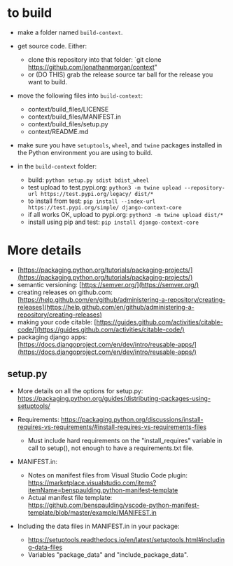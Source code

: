 # to build

- make a folder named `build-context`.
- get source code.  Either:

    - clone this repository into that folder: `git clone https://github.com/jonathanmorgan/context"
    - or (DO THIS) grab the release source tar ball for the release you want to build.

- move the following files into `build-context`:

    - context/build_files/LICENSE
    - context/build_files/MANIFEST.in
    - context/build_files/setup.py
    - context/README.md

- make sure you have `setuptools`, `wheel`, and `twine` packages installed in the Python environment you are using to build.
- in the `build-context` folder:

    - build: `python setup.py sdist bdist_wheel`
    - test upload to test.pypi.org: `python3 -m twine upload --repository-url https://test.pypi.org/legacy/ dist/*`
    - to install from test: `pip install --index-url https://test.pypi.org/simple/ django-context-core`
    - if all works OK, upload to pypi.org: `python3 -m twine upload dist/*`
    - install using pip and test: `pip install django-context-core`

# More details

- [https://packaging.python.org/tutorials/packaging-projects/](https://packaging.python.org/tutorials/packaging-projects/)
- semantic versioning: [https://semver.org/](https://semver.org/)
- creating releases on github.com: [https://help.github.com/en/github/administering-a-repository/creating-releases](https://help.github.com/en/github/administering-a-repository/creating-releases)
- making your code citable: [https://guides.github.com/activities/citable-code/](https://guides.github.com/activities/citable-code/)
- packaging django apps: [https://docs.djangoproject.com/en/dev/intro/reusable-apps/](https://docs.djangoproject.com/en/dev/intro/reusable-apps/)

## setup.py

- More details on all the options for setup.py: https://packaging.python.org/guides/distributing-packages-using-setuptools/
- Requirements: https://packaging.python.org/discussions/install-requires-vs-requirements/#install-requires-vs-requirements-files

    - Must include hard requirements on the "install_requires" variable in call to setup(), not enough to have a requirements.txt file.

- MANIFEST.in:

    - Notes on manifest files from Visual Studio Code plugin: https://marketplace.visualstudio.com/items?itemName=benspaulding.python-manifest-template
    - Actual manifest file template: https://github.com/benspaulding/vscode-python-manifest-template/blob/master/example/MANIFEST.in

- Including the data files in MANIFEST.in in your package:

    - https://setuptools.readthedocs.io/en/latest/setuptools.html#including-data-files
    - Variables "package_data" and "include_package_data".
